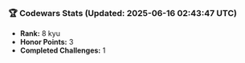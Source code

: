 ### 🏆 Codewars Stats (Updated: 2025-06-16 02:43:47 UTC)

- **Rank:** 8 kyu
- **Honor Points:** 3
- **Completed Challenges:** 1
